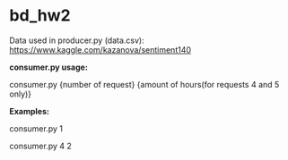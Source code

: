 # bd_hw2
Data used in producer.py (data.csv): https://www.kaggle.com/kazanova/sentiment140

**consumer.py usage:**

consumer.py {number of request} {amount of hours(for requests 4 and 5 only)}


**Examples:**

consumer.py 1

consumer.py 4 2
